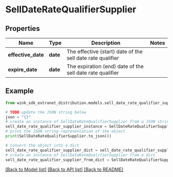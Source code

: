 # SellDateRateQualifierSupplier


## Properties

Name | Type | Description | Notes
------------ | ------------- | ------------- | -------------
**effective_date** | **date** | The effective (start) date of the sell date rate qualifier | 
**expire_date** | **date** | The expiration (end) date of the sell date rate qualifier | 

## Example

```python
from wink_sdk_extranet_distribution.models.sell_date_rate_qualifier_supplier import SellDateRateQualifierSupplier

# TODO update the JSON string below
json = "{}"
# create an instance of SellDateRateQualifierSupplier from a JSON string
sell_date_rate_qualifier_supplier_instance = SellDateRateQualifierSupplier.from_json(json)
# print the JSON string representation of the object
print(SellDateRateQualifierSupplier.to_json())

# convert the object into a dict
sell_date_rate_qualifier_supplier_dict = sell_date_rate_qualifier_supplier_instance.to_dict()
# create an instance of SellDateRateQualifierSupplier from a dict
sell_date_rate_qualifier_supplier_from_dict = SellDateRateQualifierSupplier.from_dict(sell_date_rate_qualifier_supplier_dict)
```
[[Back to Model list]](../README.md#documentation-for-models) [[Back to API list]](../README.md#documentation-for-api-endpoints) [[Back to README]](../README.md)


